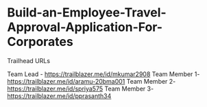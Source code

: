 # Build-an-Employee-Travel-Approval-Application-For-Corporates

Trailhead URLs

Team Lead - https://trailblazer.me/id/mkumar2908
Team Member 1- https://trailblazer.me/id/aramu-20bma001
Team Member 2- https://trailblazer.me/id/spriya575
Team Member 3- https://trailblazer.me/id/pprasanth34
